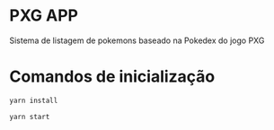 # PXG APP 

Sistema de listagem de pokemons baseado na Pokedex do jogo PXG

# Comandos de inicialização 

```bash
yarn install

yarn start
```